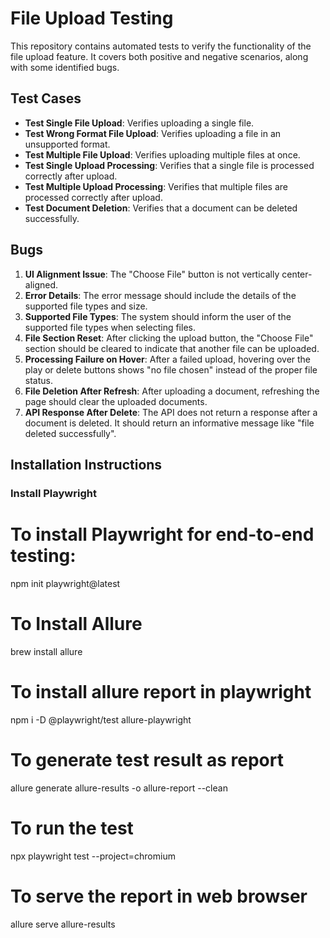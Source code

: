 # File Upload Testing

This repository contains automated tests to verify the functionality of the file upload feature. It covers both positive and negative scenarios, along with some identified bugs.

## Test Cases

- **Test Single File Upload**: Verifies uploading a single file.
- **Test Wrong Format File Upload**: Verifies uploading a file in an unsupported format.
- **Test Multiple File Upload**: Verifies uploading multiple files at once.
- **Test Single Upload Processing**: Verifies that a single file is processed correctly after upload.
- **Test Multiple Upload Processing**: Verifies that multiple files are processed correctly after upload.
- **Test Document Deletion**: Verifies that a document can be deleted successfully.

## Bugs

1. **UI Alignment Issue**: The "Choose File" button is not vertically center-aligned.
2. **Error Details**: The error message should include the details of the supported file types and size.
3. **Supported File Types**: The system should inform the user of the supported file types when selecting files.
4. **File Section Reset**: After clicking the upload button, the "Choose File" section should be cleared to indicate that another file can be uploaded.
5. **Processing Failure on Hover**: After a failed upload, hovering over the play or delete buttons shows "no file chosen" instead of the proper file status.
6. **File Deletion After Refresh**: After uploading a document, refreshing the page should clear the uploaded documents.
7. **API Response After Delete**: The API does not return a response after a document is deleted. It should return an informative message like "file deleted successfully".

## Installation Instructions

### Install Playwright

# To install Playwright for end-to-end testing:
npm init playwright@latest

# To Install Allure
brew install allure

# To install allure report in playwright
npm i -D @playwright/test allure-playwright

# To generate test result as report
allure generate allure-results -o allure-report --clean 

# To run the test
npx playwright test --project=chromium

# To serve the report in web browser
allure serve allure-results